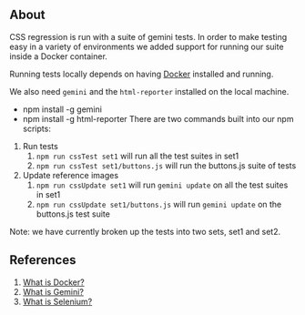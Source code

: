 ## About
CSS regression is run with a suite of gemini tests. In order to make testing easy in a variety of environments we added support for running our suite inside a Docker container.

Running tests locally depends on having [Docker](https://www.docker.com/get-docker) installed and running. 

We also need `gemini` and the `html-reporter` installed on the local machine.
- npm install -g gemini
- npm install -g html-reporter
There are two commands built into our npm scripts:
1. Run tests
    1. `npm run cssTest set1` will run all the test suites in set1
    2. `npm run cssTest set1/buttons.js` will run the buttons.js suite of tests
2. Update reference images
    1. `npm run cssUpdate set1` will run `gemini update` on all the test suites in set1
    2. `npm run cssUpdate set1/buttons.js` will run `gemini update` on the buttons.js test suite

Note: we have currently broken up the tests into two sets, set1 and set2. 

## References
1. [What is Docker?](https://www.docker.com/what-docker)
2. [What is Gemini?](https://github.com/gemini-testing/gemini)
3. [What is Selenium?](http://www.seleniumhq.org/)
